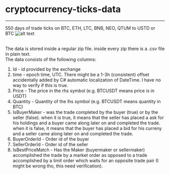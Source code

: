 # cryptocurrency-ticks-data
---

550 days of trade ticks on BTC, ETH, LTC, BNB, NEO, QTUM to USTD or BTC
![alt text](https://i.imgur.com/wRK5UBW.png)
<br><br>

The data is stored inside a regular zip file. inside every zip there is a .csv file in plain text.<br>
The data consists of the following columns:
1. Id - id provided by the exchange
2. time - epoch time, UTC. There might be a 1-3h (consistent) offset accidentally added by C# automatic localization of DateTime. I have no way to verify if this is true.
3. Price - The price in the rhs symbol (e.g. BTCUSDT means price is in USDT)
4. Quantity - Quantity of the lhs symbol (e.g. BTCUSDT means quantity in BTC)
5. IsBuyerMaker - was the trade completed by the buyer (true) or by the seller (false). 
    when it is true, it means that the seller has placed a ask for his holdings and a buyer came along later on and completed the trade.
    when it is false, it means that the buyer has placed a bid for his curreny and a seller came along later on and completed the trade.
6. BuyerOrderId - Order id of the buyer
7. SellerOrderId - Order id of the seller
8. IsBestPriceMatch - Has the Maker (buyermaker or sellermaker) accomplished the trade by a market order as opposed to a trade accomplished by a limit order which waits for an opposite trade pair (I might be wrong tho, this need verification).
